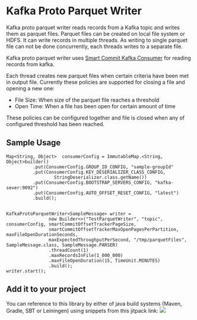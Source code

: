 # Kafka Proto Parquet Writer
Kafka proto parquet writer reads records from a Kafka topic and writes them as parquet files. Parquet files can be created on local file system or HDFS. It can write records in multiple threads. As writing to single parquet file can not be done concurrently, each threads writes to a separate file. 

Kafka proto parquet writer uses [Smart Commit Kafka Consumer](https://github.com/sahabpardaz/smart-commit-kafka-consumer) for reading records from kafka.

Each thread creates new parquet files when certain criteria have been met in output file. Currently these policies are supported for closing a file and opening a new one:

* File Size: When size of the parquet file reaches a threshold
* Open Time: When a file has been open for certain amount of time

These policies can be configured together and file is closed when any of configured threshold has been reached.
## Sample Usage

```
Map<String, Object>  consumerConfig = ImmutableMap.<String, Object>builder()
          .put(ConsumerConfig.GROUP_ID_CONFIG, "sample-groupId"
          .put(ConsumerConfig.KEY_DESERIALIZER_CLASS_CONFIG,
                  StringDeserializer.class.getName())
          .put(ConsumerConfig.BOOTSTRAP_SERVERS_CONFIG, "kafka-sever:9092")
          .put(ConsumerConfig.AUTO_OFFSET_RESET_CONFIG, "latest")
          .build();


KafkaProtoParquetWriter<SampleMessage> writer =
                new Builder<>("TestParquetWriter", "topic", consumerConfig, smartCommitOffsetTrackerPageSize,
                smartCommitOffsetTrackerMaxOpenPagesPerPartition, maxFileOpenDurationSeconds, 
                maxExpectedThroughputPerSecond, "/tmp/parquetFiles", SampleMessage.class, SampleMessage.PARSER)
                .threadCount(1)
                .maxRecordsInFile(1_000_000)
                .maxFileOpenDuration(15, TimeUnit.MINUTES)
                .build();
writer.start();
```

## Add it to your project
You can reference to this library by either of java build systems (Maven, Gradle, SBT or Leiningen) using snippets from this jitpack link:
[![](https://jitpack.io/v/sahabpardaz/kafka-parquet-writer.svg)](https://jitpack.io/#sahabpardaz/kafka-parquet-writer)